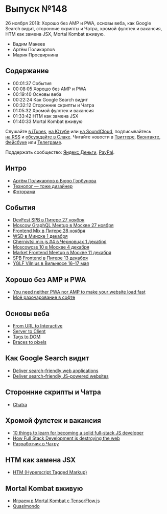 # Выпуск №148

26 ноября 2018: Хорошо без AMP и PWA, основы веба, как Google Search видит, сторонние скрипты и Чатра, хромой фулстек и вакансия, HTM как замена JSX, Mortal Kombat вживую.

- Вадим Макеев
- Артём Поликарпов
- Мария Просвирнина

## Содержание

- 00:01:37 События
- 00:08:05 Хорошо без AMP и PWA
- 00:19:40 Основы веба
- 00:22:24 Как Google Search видит
- 00:32:12 Сторонние скрипты и Чатра
- 01:05:32 Хромой фулстек и вакансия
- 01:33:42 HTM как замена JSX
- 01:40:33 Mortal Kombat вживую

Слушайте [в iTunes](https://itunes.apple.com/podcast/id1080500016), [на Ютубе](https://www.youtube.com/playlist?list=PLMBnwIwFEFHcwuevhsNXkFTcadeX5R1Go) или [на SoundCloud](https://soundcloud.com/web-standards), подписывайтесь [на RSS](https://web-standards.ru/podcast/feed/) и [обсуждайте в Слаке](http://slack.web-standards.ru/). Читайте новости в [Твиттере](https://twitter.com/webstandards_ru), [Вконтакте](https://vk.com/webstandards_ru), [Фейсбуке](https://www.facebook.com/webstandardsru) или [Телеграме](https://t.me/webstandards_ru).

Поддержать сообщество: [Яндекс Деньги](https://money.yandex.ru/to/41001119329753), [PayPal](https://www.paypal.me/pepelsbey).

## Интро

- [Артём Поликарпов в Бюро Горбунова](https://bureau.ru/burosfera/artem-polikarpov)
- [Технолог — тоже дизайнер](https://artpolikarpov.ru/2012/01/10/1/)
- [Фоторама](http://fotorama.io/)

## События

- [DevFest SPB в Питере 27 ноября](https://devfest-spb.com/)
- [Moscow GraphQL Meetup в Москве 27 ноября](https://rambler-co-e-org.timepad.ru/event/858007/)
- [Frontend Mix в Питере 28 ноября](https://events.yandex.ru/events/meetings/28-november-2018/)
- [WSD в Минске 1 декабря](https://wsd.events/2018/12/01/)
- [Chernivtsi.min.js #4 в Черновцах 1 декабря](https://chernivtsi.js.org/min/)
- [Moscowcss 10 в Москве 4 декабря](https://moscowcss.timepad.ru/event/856816/)
- [Market Frontend Meetup в Москве 11 декабря](https://events.yandex.ru/events/meetings/11-dec-2018/)
- [SPB Frontend в Питере 13 декабря](https://twitter.com/spb_frontend)
- [YGLF Vilnius в Вильнюсе 16–17 мая](https://www.yougottalovefrontend.com/)

## Хорошо без AMP и PWA

- [You need neither PWA nor AMP to make your website load fast](http://tonsky.me/blog/pwa/)
- [Моё разочарование в софте](https://habr.com/post/423889/)

## Основы веба

- [From URL to Interactive](https://alistapart.com/article/from-url-to-interactive)
- [Server to Client](https://alistapart.com/article/server-to-client)
- [Tags to DOM](https://alistapart.com/article/tags-to-dom)
- [Braces to pixels](https://alistapart.com/article/braces-to-pixels)

## Как Google Search видит

- [Deliver search-friendly web applications](https://eprev.org/2018/11/22/deliver-search-friendly-web-applications/)
- [Deliver search-friendly JS-powered websites](https://youtu.be/PFwUbgvpdaQ)

## Сторонние скрипты и Чатра

- [Chatra](https://chatra.io/)

## Хромой фулстек и вакансия

- [10 things to learn for becoming a solid full-stack JS developer](https://medium.com/p/8b76467711ac)
- [How Full Stack Development is destroying the web](https://mobile.twitter.com/heydonworks/status/1065892588278943744)
- [Разработчик в Чатру](https://chatra.io/job)

## HTM как замена JSX

- [HTM (Hyperscript Tagged Markup)](https://github.com/developit/htm)

## Mortal Kombat вживую

- [Играем в Mortal Kombat с TensorFlow.js](https://medium.com/p/59823ab00b34)
- [Quasimondo](http://quasimondo.com/)
